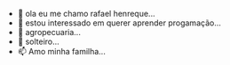 - 👋 ola eu me chamo rafael henreque...
- 👀 estou interessado em querer aprender progamação...
- 🌱 agropecuaria...
- 💞 solteiro...
- 📫 Amo minha familha...
